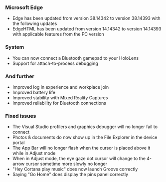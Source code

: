### Microsoft Edge
- Edge has been updated from version 38.14342 to version 38.14393 with the following updates
- EdgeHTML has been updated from version 14.14342 to version 14.14393 with applicable features from the PC version

### System
- You can now connect a Bluetooth gamepad to your HoloLens
- Support for attach-to-process debugging

### And further
- Improved log in experience and workplace join
- Improved battery life
- Improved stability with Mixed Reality Captures
- Improved reliability for Bluetooth connections

### Fixed issues
- The Visual Studio profilers and graphics debugger will no longer fail to connect
- Photos & documents do now show up in the File Explorer in the device portal
- The App Bar will no longer flash when the cursor is placed above it while in Adjust mode
- When in Adjust mode, the eye gaze dot cursor will change to the 4-arrow cursor sometime more slowly no longer
- "Hey Cortana play music" does now launch Groove correctly
- Saying "Go Home" does display the pins panel correctly